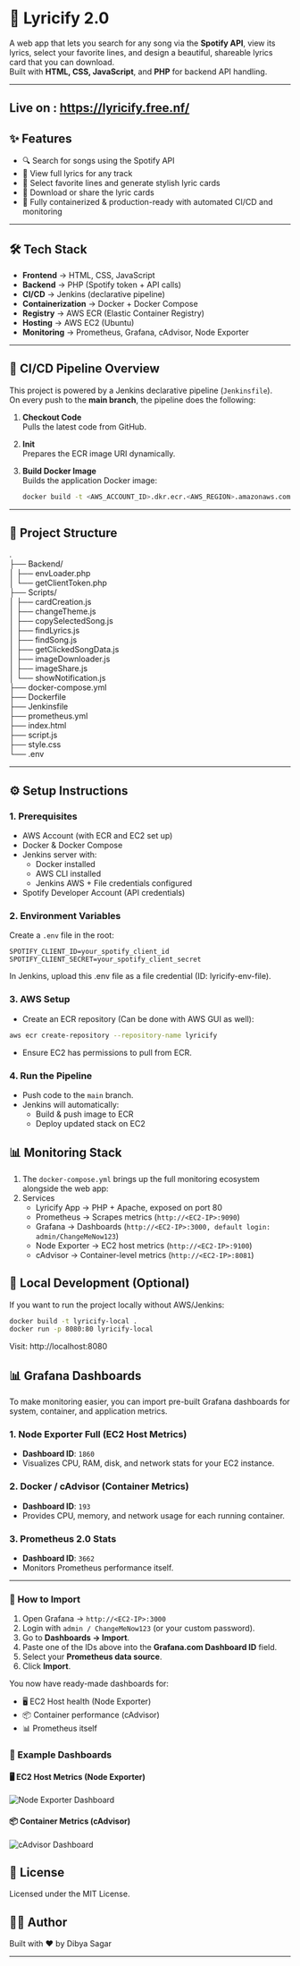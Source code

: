 # 🎵 Lyricify 2.0

A web app that lets you search for any song via the **Spotify API**, view its lyrics, select your favorite lines, and design a beautiful, shareable lyrics card that you can download.  
Built with **HTML, CSS, JavaScript**, and **PHP** for backend API handling.

---

## Live on : https://lyricify.free.nf/

## ✨ Features

- 🔍 Search for songs using the Spotify API
- 📜 View full lyrics for any track
- 🎨 Select favorite lines and generate stylish lyric cards
- 💾 Download or share the lyric cards
- 🚀 Fully containerized & production-ready with automated CI/CD and monitoring

---

## 🛠️ Tech Stack

- **Frontend** → HTML, CSS, JavaScript
- **Backend** → PHP (Spotify token + API calls)
- **CI/CD** → Jenkins (declarative pipeline)
- **Containerization** → Docker + Docker Compose
- **Registry** → AWS ECR (Elastic Container Registry)
- **Hosting** → AWS EC2 (Ubuntu)
- **Monitoring** → Prometheus, Grafana, cAdvisor, Node Exporter

---

## 🚀 CI/CD Pipeline Overview

This project is powered by a Jenkins declarative pipeline (`Jenkinsfile`).  
On every push to the **main branch**, the pipeline does the following:

1. **Checkout Code**  
   Pulls the latest code from GitHub.

2. **Init**  
   Prepares the ECR image URI dynamically.

3. **Build Docker Image**  
   Builds the application Docker image:
   ```bash
   docker build -t <AWS_ACCOUNT_ID>.dkr.ecr.<AWS_REGION>.amazonaws.com/lyricify:<BUILD_NUMBER> .
   ```

---

## 📂 Project Structure

.<br>
├── Backend/<br>
│ ├── envLoader.php<br>
│ └── getClientToken.php<br>
├── Scripts/<br>
│ ├── cardCreation.js<br>
│ ├── changeTheme.js<br>
│ ├── copySelectedSong.js<br>
│ ├── findLyrics.js<br>
│ ├── findSong.js<br>
│ ├── getClickedSongData.js<br>
│ ├── imageDownloader.js<br>
│ ├── imageShare.js<br>
│ └── showNotification.js<br>
├── docker-compose.yml<br>
├── Dockerfile<br>
├── Jenkinsfile<br>
├── prometheus.yml<br>
├── index.html<br>
├── script.js<br>
├── style.css<br>
└── .env

---

## ⚙️ Setup Instructions

### 1. Prerequisites

- AWS Account (with ECR and EC2 set up)
- Docker & Docker Compose
- Jenkins server with:
  - Docker installed
  - AWS CLI installed
  - Jenkins AWS + File credentials configured
- Spotify Developer Account (API credentials)

### 2. Environment Variables

Create a `.env` file in the root:

```env
SPOTIFY_CLIENT_ID=your_spotify_client_id
SPOTIFY_CLIENT_SECRET=your_spotify_client_secret
```

In Jenkins, upload this .env file as a file credential (ID: lyricify-env-file).

### 3. AWS Setup

- Create an ECR repository (Can be done with AWS GUI as well):

```bash
aws ecr create-repository --repository-name lyricify
```

- Ensure EC2 has permissions to pull from ECR.

### 4. Run the Pipeline

- Push code to the `main` branch.
- Jenkins will automatically:
  - Build & push image to ECR
  - Deploy updated stack on EC2

## 📊 Monitoring Stack

1. The `docker-compose.yml` brings up the full monitoring ecosystem alongside the web app:
2. Services
   - Lyricify App → PHP + Apache, exposed on port 80
   - Prometheus → Scrapes metrics (`http://<EC2-IP>:9090`)
   - Grafana → Dashboards (`http://<EC2-IP>:3000, default login: admin/ChangeMeNow123`)
   - Node Exporter → EC2 host metrics (`http://<EC2-IP>:9100`)
   - cAdvisor → Container-level metrics (`http://<EC2-IP>:8081`)

## 🔧 Local Development (Optional)

If you want to run the project locally without AWS/Jenkins:

```bash
docker build -t lyricify-local .
docker run -p 8080:80 lyricify-local
```

Visit: http://localhost:8080

## 📊 Grafana Dashboards

To make monitoring easier, you can import pre-built Grafana dashboards for system, container, and application metrics.

### 1. Node Exporter Full (EC2 Host Metrics)

- **Dashboard ID**: `1860`
- Visualizes CPU, RAM, disk, and network stats for your EC2 instance.

### 2. Docker / cAdvisor (Container Metrics)

- **Dashboard ID**: `193`
- Provides CPU, memory, and network usage for each running container.

### 3. Prometheus 2.0 Stats

- **Dashboard ID**: `3662`
- Monitors Prometheus performance itself.

---

### 🚀 How to Import

1. Open Grafana → `http://<EC2-IP>:3000`
2. Login with `admin / ChangeMeNow123` (or your custom password).
3. Go to **Dashboards → Import**.
4. Paste one of the IDs above into the **Grafana.com Dashboard ID** field.
5. Select your **Prometheus data source**.
6. Click **Import**.

You now have ready-made dashboards for:

- 🖥️ EC2 Host health (Node Exporter)
- 📦 Container performance (cAdvisor)
- 📊 Prometheus itself

### 📸 Example Dashboards

####

#### 🖥️ EC2 Host Metrics (Node Exporter)

![Node Exporter Dashboard](docs/Grafana1.jpeg.jpeg)

#### 📦 Container Metrics (cAdvisor)

![cAdvisor Dashboard](docs/Grafana2.jpeg.jpeg)

## 📜 License

Licensed under the MIT License.

## 👨‍💻 Author

Built with ❤️ by Dibya Sagar

---
